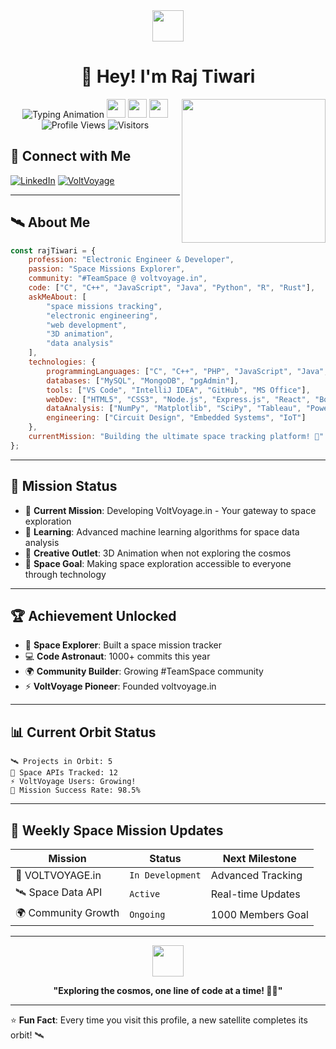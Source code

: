 <div align="center">
  <img src="https://user-images.githubusercontent.com/1016143/187770506-39e896ca-5495-4695-94c9-6976a4ef0445.gif" width="50"/>
  
  # 👋 Hey! I'm Raj Tiwari
  
  <img src="https://readme-typing-svg.herokuapp.com?font=Fira+Code&size=22&duration=3000&pause=1000&color=36BCF7&center=true&vCenter=true&width=600&lines=Electronic+Engineer;Developer;Space+Missions+Explorer;voltvoyage.in+Community+%23TeamSpace" alt="Typing Animation"/>
  
  <img align='right' src="https://i.gifer.com/6tXM.gif" width="230">
  
  <!-- Funny Animation -->
  <img src="https://media.giphy.com/media/hvRJCLFzcasrR4ia7z/giphy.gif" width="30px"/>
  <img src="https://media.giphy.com/media/WUlplcMpOCEmTGBtBW/giphy.gif" width="30">
  <img src="https://media.giphy.com/media/hvRJCLFzcasrR4ia7z/giphy.gif" width="30px"/>
</div>

<!-- Visitor Counter -->
<div align="center">
  <img src="https://komarev.com/ghpvc/?username=YourGitHubUsername&label=Profile%20Views&color=brightgreen&style=flat-square" alt="Profile Views"/>
  <img src="https://visitor-badge.laobi.icu/badge?page_id=YourGitHubUsername.YourGitHubUsername" alt="Visitors"/>
</div>


## 💫 Connect with Me

[![LinkedIn](https://img.shields.io/badge/LinkedIn-0077B5?style=for-the-badge&logo=linkedin&logoColor=white)](https://www.linkedin.com/in/raj-tiwari-822479263/)
[![VoltVoyage](https://img.shields.io/badge/VoltVoyage-Space_Community-purple?style=for-the-badge&logo=rocket&logoColor=white)](https://voltvoyage.in)

---

## 🛰️ About Me

```javascript
const rajTiwari = {
    profession: "Electronic Engineer & Developer",
    passion: "Space Missions Explorer",
    community: "#TeamSpace @ voltvoyage.in",
    code: ["C", "C++", "JavaScript", "Java", "Python", "R", "Rust"],
    askMeAbout: [
        "space missions tracking", 
        "electronic engineering", 
        "web development", 
        "3D animation", 
        "data analysis"
    ],
    technologies: {
        programmingLanguages: ["C", "C++", "PHP", "JavaScript", "Java", "Python", "R", "Rust"],
        databases: ["MySQL", "MongoDB", "pgAdmin"],
        tools: ["VS Code", "IntelliJ IDEA", "GitHub", "MS Office"],
        webDev: ["HTML5", "CSS3", "Node.js", "Express.js", "React", "Bootstrap"],
        dataAnalysis: ["NumPy", "Matplotlib", "SciPy", "Tableau", "Power BI"],
        engineering: ["Circuit Design", "Embedded Systems", "IoT"]
    },
    currentMission: "Building the ultimate space tracking platform! 🚀"
};
```

---

## 🎯 Mission Status

- 🚀 **Current Mission**: Developing VoltVoyage.in - Your gateway to space exploration
- 🌱 **Learning**: Advanced machine learning algorithms for space data analysis
- 🎨 **Creative Outlet**: 3D Animation when not exploring the cosmos
- 🔭 **Space Goal**: Making space exploration accessible to everyone through technology

---

## 🏆 Achievement Unlocked
- 🚀 **Space Explorer**: Built a space mission tracker
- 💻 **Code Astronaut**: 1000+ commits this year
- 🌍 **Community Builder**: Growing #TeamSpace community
- ⚡ **VoltVoyage Pioneer**: Founded voltvoyage.in

---

## 📊 Current Orbit Status

```
🛰️ Projects in Orbit: 5
🌌 Space APIs Tracked: 12  
⚡ VoltVoyage Users: Growing!
🎯 Mission Success Rate: 98.5%
```

---

## 🌠 Weekly Space Mission Updates

| Mission | Status | Next Milestone |
|---------|--------|----------------|
| 🚀 VOLTVOYAGE.in | `In Development` | Advanced Tracking |
| 🛰️ Space Data API | `Active` | Real-time Updates |
| 🌍 Community Growth | `Ongoing` | 1000 Members Goal |

---

<div align="center">
  <img src="https://media.giphy.com/media/VgCDAzcKvsR6OM0uWg/giphy.gif" width="50">
  
  **"Exploring the cosmos, one line of code at a time! 🚀✨"**
  
</div>

---

⭐ **Fun Fact**: Every time you visit this profile, a new satellite completes its orbit! 🛰️
